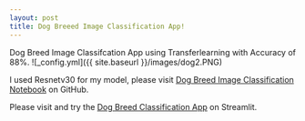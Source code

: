 ```yaml
---
layout: post
title: Dog Breeed Image Classification App!
---
```

Dog Breed Image Classifcation App using Transferlearning with Accuracy of 88%.
![_config.yml]({{ site.baseurl }}/images/dog2.PNG)

I used Resnetv30 for my model, please visit [Dog Breed Image Classification Notebook](https://github.com/Carlos-Lesser/dog_app) on GitHub.

Please visit and try the [Dog Breed Classification App](https://carlos-lesser-dog-app-dog-app-38wto4.streamlitapp.com/) on Streamlit.

